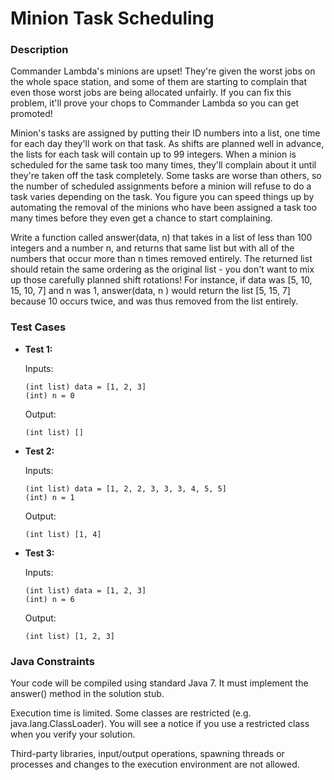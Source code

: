 # Minion Task Scheduling

### Description
Commander Lambda's minions are upset! They're given the worst jobs on the whole space station, and some of them are starting to complain that 
even those worst jobs are being allocated unfairly. If you can fix this problem, it'll prove your chops to Commander Lambda so you can get 
promoted!

Minion's tasks are assigned by putting their ID numbers into a list, one time for each day they'll work on that task. As shifts are planned 
well in advance, the lists for each task will contain up to 99 integers. When a minion is scheduled for the same task too many times, they'll 
complain about it until they're taken off the task completely. Some tasks are worse than others, so the number of scheduled assignments before 
a minion will refuse to do a task varies depending on the task. You figure you can speed things up by automating the removal of the minions 
who have been assigned a task too many times before they even get a chance to start complaining.

Write a function called answer(data, n) that takes in a list of less than 100 integers and a number n, and returns that same list but with 
all of the numbers that occur more than n times removed entirely. The returned list should retain the same ordering as the original list - 
you don't want to mix up those carefully planned shift rotations! For instance, if data was [5, 10, 15, 10, 7] and n was 1, answer(data, n )
would return the list [5, 15, 7] because 10 occurs twice, and was thus removed from the list entirely.

### Test Cases

- **Test 1:**
  
  Inputs:
  ```
  (int list) data = [1, 2, 3]
  (int) n = 0
  ```

  Output:
  ```
  (int list) []
  ```

- **Test 2:**

  Inputs:
  ```
  (int list) data = [1, 2, 2, 3, 3, 3, 4, 5, 5]
  (int) n = 1
  ```
  
  Output:
  ```
  (int list) [1, 4]
  ```

- **Test 3:**

  Inputs:
  ```
  (int list) data = [1, 2, 3]
  (int) n = 6
  ```

  Output:
  ```
  (int list) [1, 2, 3]
  ```
  
### Java Constraints
 
Your code will be compiled using standard Java 7. It must implement the answer() method in the solution stub.

Execution time is limited. Some classes are restricted (e.g. java.lang.ClassLoader). You will see a notice if you use a restricted 
class when you verify your solution.

Third-party libraries, input/output operations, spawning threads or processes and changes to the execution environment are not allowed.
